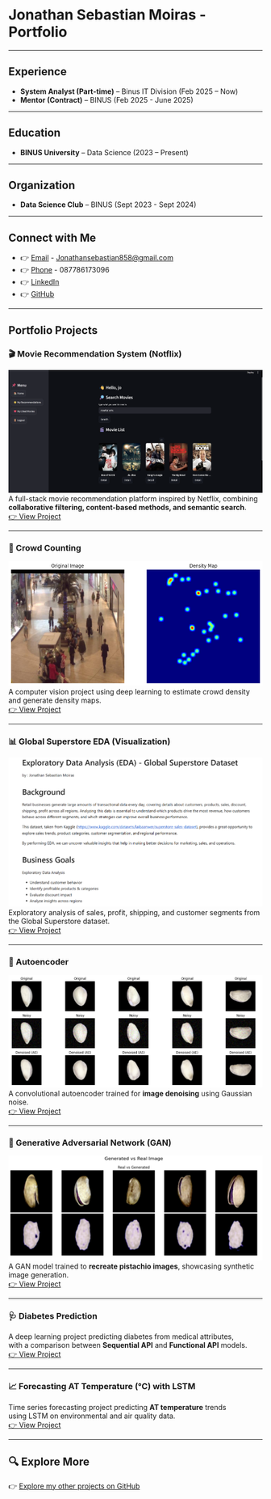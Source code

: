 # Jonathan Sebastian Moiras - Portfolio

---

## Experience
- **System Analyst (Part-time)** – Binus IT Division (Feb 2025 – Now)  
- **Mentor (Contract)** – BINUS (Feb 2025 - June 2025)  

---

## Education
- **BINUS University** – Data Science (2023 – Present)  

---

## Organization
- **Data Science Club** – BINUS (Sept 2023 - Sept 2024)  

---

## Connect with Me
- 👉 [Email](mailto:jonathansebastian858@email.com) - Jonathansebastian858@gmail.com
- 👉 [Phone](tel:+6287786173096) - 087786173096  
- 👉 [LinkedIn](https://www.linkedin.com/in/jonathan-sebastian-9212b0291)  
- 👉 [GitHub](https://github.com/sebastianmoiras)

---

## Portfolio Projects

### 🎬 Movie Recommendation System (Notflix)
[![Notflix Preview](/assets/Notflix1.png)](https://sebastianmoiras.github.io/movie-recommendation-system/)  
A full-stack movie recommendation platform inspired by Netflix, combining **collaborative filtering, content-based methods, and semantic search**.  
[👉 View Project](https://sebastianmoiras.github.io/movie-recommendation-system/)

---

### 👥 Crowd Counting
[![Crowd Counting Preview](/assets/CrowdCounting1.png)](https://sebastianmoiras.github.io/Crowd-Counting/)  
A computer vision project using deep learning to estimate crowd density and generate density maps.  
[👉 View Project](https://sebastianmoiras.github.io/Crowd-Counting/)

---

### 📊 Global Superstore EDA (Visualization)
[![Superstore Preview](/assets/EDA.png)](https://sebastianmoiras.github.io/Exploratory-Data-Analysis---Global-Superstore/)  
Exploratory analysis of sales, profit, shipping, and customer segments from the Global Superstore dataset.  
[👉 View Project](https://sebastianmoiras.github.io/Exploratory-Data-Analysis---Global-Superstore/)

---

### 🧩 Autoencoder
[![Autoencoder Preview](/assets/AE1.png)](https://sebastianmoiras.github.io/Auto-Encoder/)  
A convolutional autoencoder trained for **image denoising** using Gaussian noise.  
[👉 View Project](https://sebastianmoiras.github.io/Auto-Encoder/)

---

### 🎨 Generative Adversarial Network (GAN)
[![GAN Preview](/assets/GAN1.png)](https://sebastianmoiras.github.io/GAN/)  
A GAN model trained to **recreate pistachio images**, showcasing synthetic image generation.  
[👉 View Project](https://sebastianmoiras.github.io/GAN/)

---

### 🩺 Diabetes Prediction
A deep learning project predicting diabetes from medical attributes,  
with a comparison between **Sequential API** and **Functional API** models.  
[👉 View Project](https://sebastianmoiras.github.io/Diabetes-Prediction/)

---

### 📈 Forecasting AT Temperature (°C) with LSTM
Time series forecasting project predicting **AT temperature** trends  
using LSTM on environmental and air quality data.  
[👉 View Project](https://sebastianmoiras.github.io/Forecasting-LSTM/)

---

## 🔍 Explore More
👉 [Explore my other projects on GitHub](https://github.com/sebastianmoiras)
